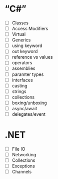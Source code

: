 # “C#”
- [ ] Classes
- [ ] Access Modifiers
- [ ] Virtual
- [ ] Generics
- [ ] using keyword
- [ ] out keyword
- [ ] reference vs values
- [ ] operators
- [ ] assemblies
- [ ] paramter types
- [ ] interfaces
- [ ] casting
- [ ] strings
- [ ] collections
- [ ] boxing/unboxing
- [ ] async/await
- [ ] delegates/event

# .NET
- [ ] File IO
- [ ] Networking
- [ ] Collections
- [ ] Exceptions
- [ ] Channels